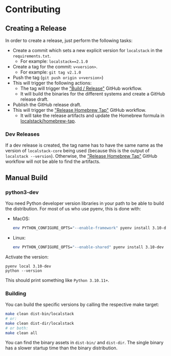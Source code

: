 # Contributing

## Creating a Release
In order to create a release, just perform the following tasks:
- Create a commit which sets a new explicit version for `localstack` in the `requirements.txt`.
  - For example: `localstack==2.1.0`
- Create a tag for the commit: `v<version>`.
  - For example: `git tag v2.1.0`
- Push the tag (`git push origin v<version>`)
- This will trigger the following actions:
  - The tag will trigger the ["Build / Release"](.github/workflows/build.yml) GitHub workflow.
  - It will build the binaries for the different systems and create a GitHub release draft.
- Publish the GitHub release draft.
- This will trigger the ["Release Homebrew Tap"](.github/workflows/homebrew.yml) GitHub workflow.
  - It will take the release artifacts and update the Homebrew formula in [localstack/homebrew-tap](https://github.com/localstack/homebrew-tap).

### Dev Releases
If a dev release is created, the tag name has to have the same name as the version of `localstack-core` being used (because this is the output of `localstack --version`).
Otherwise, the ["Release Homebrew Tap"](.github/workflows/homebrew.yml) GitHub workflow will not be able to find the artifacts.

## Manual Build
### python3-dev
You need Python developer version libraries in your path to be able to build the distribution.
For most of us who use pyenv, this is done with:
- MacOS:
  ```bash
  env PYTHON_CONFIGURE_OPTS="--enable-framework" pyenv install 3.10-dev
  ```
- Linux:
  ```bash
  env PYTHON_CONFIGURE_OPTS="--enable-shared" pyenv install 3.10-dev
  ```

Activate the version:
```
pyenv local 3.10-dev
python --version
```
This should print something like `Python 3.10.11+`.

### Building
You can build the specific versions by calling the respective make target:
```bash
make clean dist-bin/localstack
# or:
make clean dist-dir/localstack
# or both:
make clean all
```
You can find the binary assets in `dist-bin/` and `dist-dir`.
The single binary has a slower startup time than the binary distribution.
